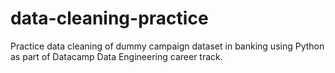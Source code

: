 # data-cleaning-practice
Practice data cleaning of dummy campaign dataset in banking using Python as part of Datacamp Data Engineering career track.
